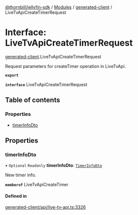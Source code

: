 [@thornbill/jellyfin-sdk](../README.md) / [Modules](../modules.md) / [generated-client](../modules/generated_client.md) / LiveTvApiCreateTimerRequest

# Interface: LiveTvApiCreateTimerRequest

[generated-client](../modules/generated_client.md).LiveTvApiCreateTimerRequest

Request parameters for createTimer operation in LiveTvApi.

**`export`**

**`interface`** LiveTvApiCreateTimerRequest

## Table of contents

### Properties

- [timerInfoDto](generated_client.LiveTvApiCreateTimerRequest.md#timerinfodto)

## Properties

### timerInfoDto

• `Optional` `Readonly` **timerInfoDto**: [`TimerInfoDto`](generated_client.TimerInfoDto.md)

New timer info.

**`memberof`** LiveTvApiCreateTimer

#### Defined in

[generated-client/api/live-tv-api.ts:3326](https://github.com/thornbill/jellyfin-sdk-typescript/blob/c65c42e/src/generated-client/api/live-tv-api.ts#L3326)
